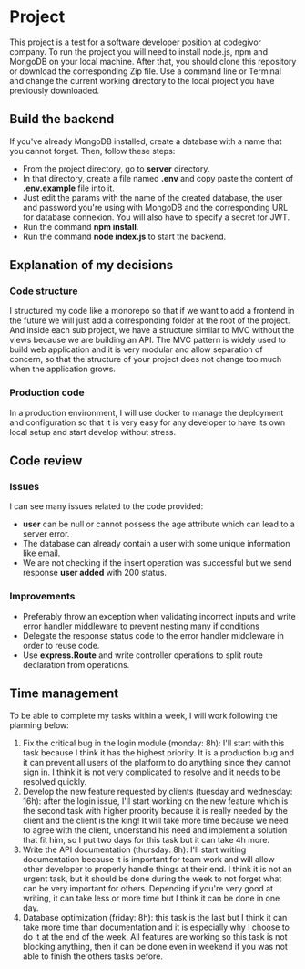 # Project
This project is a test for a software developer position at codegivor company. To run the project you will need to install node.js, npm and MongoDB on your local machine. After that, you should clone this repository or download the corresponding Zip file. Use a command line or Terminal and change the current working directory to the local project you have previously downloaded.

## Build the backend
If you've already MongoDB installed, create a database with a name that you cannot forget. Then, follow these steps:
- From the project directory, go to **server** directory.
- In that directory, create a file named **.env** and copy paste the content of **.env.example** file into it.
- Just edit the params with the name of the created database, the user and password you're using with MongoDB and the corresponding URL for database connexion. You will also have to specify a secret for JWT.
- Run the command **npm install**.
- Run the command **node index.js** to start the backend.

## Explanation of my decisions
### Code structure
I structured my code like a monorepo so that if we want to add a frontend in the future we will just add a corresponding folder at the root of the project. And inside each sub project, we have a structure similar to MVC without the views because we are building an API.
The MVC pattern is widely used to build web application and it is very modular and allow separation of concern, so that the structure of your project does not change too much when the application grows.
### Production code
In a production environment, I will use docker to manage the deployment and configuration so that it is very easy for any developer to have its own local setup and start develop without stress.

## Code review
### Issues
I can see many issues related to the code provided:
- **user** can be null or cannot possess the age attribute which can lead to a server error.
- The database can already contain a user with some unique information like email.
- We are not checking if the insert operation was successful but we send response **user added** with 200 status.

### Improvements
- Preferably throw an exception when validating incorrect inputs and write error handler middleware to prevent nesting many if conditions
- Delegate the response status code to the error handler middleware in order to reuse code.
- Use **express.Route** and write controller operations to split route declaration from operations.

## Time management
To be able to complete my tasks within a week, I will work following the planning below:
1. Fix the critical bug in the login module (monday: 8h): I'll start with this task because I think it has the highest priority. It is a production bug and it can prevent all users of the platform to do anything since they cannot sign in. I think it is not very complicated to resolve and it needs to be resolved quickly.
2. Develop the new feature requested by clients (tuesday and wednesday: 16h): after the login issue, I'll start working on the new feature which is the second task with higher proority because it is really needed by the client and the client is the king! It will take more time because we need to agree with the client, understand his need and implement a solution that fit him, so I put two days for this task but it can take 4h more.
3. Write the API documentation (thursday: 8h): I'll start writing documentation because it is important for team work and will allow other developer to properly handle things at their end. I think it is not an urgent task, but it should be done during the week to not forget what can be very important for others. Depending if you're very good at writing, it can take less or more time but I think it can be done in one day.
4. Database optimization (friday: 8h): this task is the last but I think it can take more time than documentation and it is especially why I choose to do it at the end of the week. All features are working so this task is not blocking anything, then it can be done even in weekend if you was not able to finish the others tasks before.
